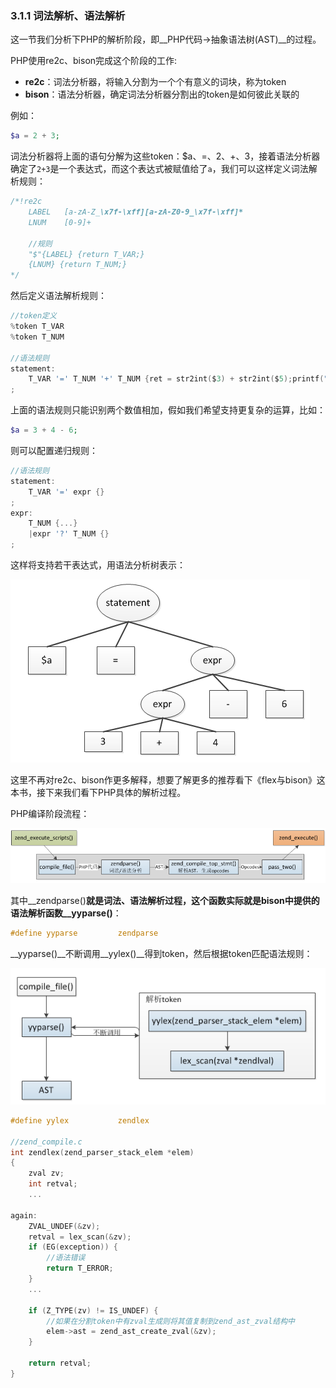 ### 3.1.1 词法解析、语法解析
这一节我们分析下PHP的解析阶段，即__PHP代码->抽象语法树(AST)__的过程。

PHP使用re2c、bison完成这个阶段的工作:
* __re2c__：词法分析器，将输入分割为一个个有意义的词块，称为token
* __bison__：语法分析器，确定词法分析器分割出的token是如何彼此关联的

例如：
```php
$a = 2 + 3;
```
词法分析器将上面的语句分解为这些token：$a、=、2、+、3，接着语法分析器确定了`2+3`是一个表达式，而这个表达式被赋值给了`a`，我们可以这样定义词法解析规则：
```c
/*!re2c
    LABEL   [a-zA-Z_\x7f-\xff][a-zA-Z0-9_\x7f-\xff]*
    LNUM    [0-9]+

    //规则
    "$"{LABEL} {return T_VAR;}
    {LNUM} {return T_NUM;}
*/
```
然后定义语法解析规则：
```c
//token定义
%token T_VAR
%token T_NUM

//语法规则
statement:
    T_VAR '=' T_NUM '+' T_NUM {ret = str2int($3) + str2int($5);printf("%d",ret);}
;
```
上面的语法规则只能识别两个数值相加，假如我们希望支持更复杂的运算，比如：
```php
$a = 3 + 4 - 6;
```
则可以配置递归规则：
```c
//语法规则
statement:
    T_VAR '=' expr {}
;
expr:
    T_NUM {...}
    |expr '?' T_NUM {}
;
```
这样将支持若干表达式，用语法分析树表示：

![](../img/zend_parse_1.png)

这里不再对re2c、bison作更多解释，想要了解更多的推荐看下《flex与bison》这本书，接下来我们看下PHP具体的解析过程。

PHP编译阶段流程：

![zend_compile_process](../img/zend_compile_process.png)

其中__zendparse()__就是词法、语法解析过程，这个函数实际就是bison中提供的语法解析函数__yyparse()__：
```c
#define yyparse         zendparse
```
__yyparse()__不断调用__yylex()__得到token，然后根据token匹配语法规则：

![](../img/zend_parse_2.png)

```c
#define yylex           zendlex

//zend_compile.c
int zendlex(zend_parser_stack_elem *elem)
{
    zval zv;
    int retval;
    ...

again:
    ZVAL_UNDEF(&zv);
    retval = lex_scan(&zv);
    if (EG(exception)) {
        //语法错误
        return T_ERROR;
    }
    ...

    if (Z_TYPE(zv) != IS_UNDEF) {
        //如果在分割token中有zval生成则将其值复制到zend_ast_zval结构中
        elem->ast = zend_ast_create_zval(&zv);
    }

    return retval;
}
```

